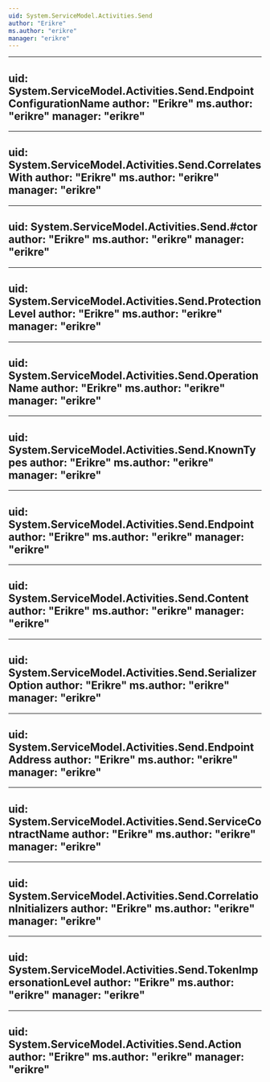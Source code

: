 ```yaml
---
uid: System.ServiceModel.Activities.Send
author: "Erikre"
ms.author: "erikre"
manager: "erikre"
---
```


---
uid: System.ServiceModel.Activities.Send.EndpointConfigurationName
author: "Erikre"
ms.author: "erikre"
manager: "erikre"
---

---
uid: System.ServiceModel.Activities.Send.CorrelatesWith
author: "Erikre"
ms.author: "erikre"
manager: "erikre"
---

---
uid: System.ServiceModel.Activities.Send.#ctor
author: "Erikre"
ms.author: "erikre"
manager: "erikre"
---

---
uid: System.ServiceModel.Activities.Send.ProtectionLevel
author: "Erikre"
ms.author: "erikre"
manager: "erikre"
---

---
uid: System.ServiceModel.Activities.Send.OperationName
author: "Erikre"
ms.author: "erikre"
manager: "erikre"
---

---
uid: System.ServiceModel.Activities.Send.KnownTypes
author: "Erikre"
ms.author: "erikre"
manager: "erikre"
---

---
uid: System.ServiceModel.Activities.Send.Endpoint
author: "Erikre"
ms.author: "erikre"
manager: "erikre"
---

---
uid: System.ServiceModel.Activities.Send.Content
author: "Erikre"
ms.author: "erikre"
manager: "erikre"
---

---
uid: System.ServiceModel.Activities.Send.SerializerOption
author: "Erikre"
ms.author: "erikre"
manager: "erikre"
---

---
uid: System.ServiceModel.Activities.Send.EndpointAddress
author: "Erikre"
ms.author: "erikre"
manager: "erikre"
---

---
uid: System.ServiceModel.Activities.Send.ServiceContractName
author: "Erikre"
ms.author: "erikre"
manager: "erikre"
---

---
uid: System.ServiceModel.Activities.Send.CorrelationInitializers
author: "Erikre"
ms.author: "erikre"
manager: "erikre"
---

---
uid: System.ServiceModel.Activities.Send.TokenImpersonationLevel
author: "Erikre"
ms.author: "erikre"
manager: "erikre"
---

---
uid: System.ServiceModel.Activities.Send.Action
author: "Erikre"
ms.author: "erikre"
manager: "erikre"
---
